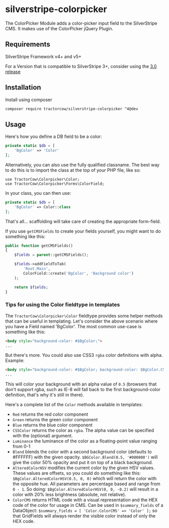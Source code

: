 # silverstripe-colorpicker

The ColorPicker Module adds a color-picker input field to the SilverStripe CMS. It makes use of the ColorPicker jQuery
Plugin.

## Requirements

SilverStripe Framework v4+ and v5+

For a Version that is compatible to SilverStripe 3+, consider using the [3.0 release](https://github.com/tractorcow/silverstripe-colorpicker/releases/tag/3.0.0)

## Installation

Install using composer

```bash
composer require tractorcow/silverstripe-colorpicker ^4@dev
```

## Usage

Here's how you define a DB field to be a color:

```php
private static $db = [
    'BgColor' => 'Color'
];
```

Alternatively, you can also use the fully qualified classname.
The best way to do this is to import the class at the top of your PHP file, like so:

    use TractorCow\Colorpicker\Color;
    use TractorCow\Colorpicker\Forms\ColorField;

In your class, you can then use:

```php
private static $db = [
    'BgColor' => Color::class
];
```

That's all... scaffolding will take care of creating the appropriate form-field.

If you use `getCMSFields` to create your fields yourself, you might want to do something like this:

```php
public function getCMSFields()
{
    $fields = parent::getCMSFields();

    $fields->addFieldToTab(
    	'Root.Main',
    	ColorField::create('BgColor', 'Background color')
    );

    return $fields;
}
```

### Tips for using the Color fieldtype in templates

The `TractorCow\Colorpicker\Color` fieldtype provides some helper methods that can be useful in templating.
Let's consider the above scenario where you have a Field named 'BgColor'. The most common use-case is something like this:

```html
<body style="background-color: #$BgColor;">
...
```

But there's more. You could also use CSS3 `rgba` color definitions with alpha. Example:

```html
<body style="background-color: #$BgColor; background-color: $BgColor.CSSColor(0.5);">
...
```

This will color your background with an alpha value of `0.5` (browsers that don't support rgba, such as IE-8 will fall back to the first background-color definition, that's why it's still in there).

Here's a complete list of the `Color` methods available in templates:

 - `Red` returns the red color component
 - `Green` returns the green color component
 - `Blue` returns the blue color component
 - `CSSColor` returns the color as `rgba`. The alpha value can be specified with the (optional) argument.
 - `Luminance` the luminance of the color as a floating-point value ranging from 0-1
 - `Blend` blends the color with a second background color (defaults to #FFFFFF) with the given opacity. `$BGColor.Blend(0.5, '#000000')` will give the color 50% opacity and put it on top of a black background.
 - `AlteredColorHSV` modifies the current color by the given HSV values. These values are offsets, so you could do something like this: `$BgColor.AlteredColorHSV(0.5, 0, 0)` which will return the color with the opposite hue. All parameters are percentage based and range from `0 - 1`. So doing: `$BgColor.AlteredColorHSV(0, 0, -0.2)` will result in a color with 20% less brightness (absolute, not relative).
- `ColorCMS` returns HTML code with a visual representation and the HEX code of the color for usage in CMS. Can be used in `$summary_fields` of a DataObject: `$summary_fields = [ 'Color.ColorCMS' => 'Color' ];` so that GridFields will always render the visible color instead of only the HEX code.
